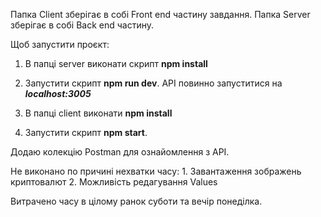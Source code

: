 Папка Client зберігає в собі Front end частину завдання.
Папка Server зберігає в собі Back end частину.

Щоб запустити проєкт:

1. В папці server виконати скрипт **npm install**
2. Запустити скрипт **npm run dev**. API повинно запуститися на ***localhost:3005***

3. В папці client виконати **npm install**
4. Запустити скрипт **npm start**. 

Додаю колекцію Postman для ознайомлення з API. 

Не виконано по причині нехватки часу:
    1. Завантаження зображень криптовалют
    2. Можливість редагування Values

Витрачено часу в цілому ранок суботи та вечір понеділка.